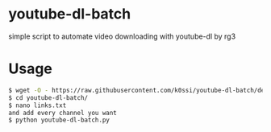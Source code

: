 # youtube-dl-batch
simple script to automate video downloading with youtube-dl by rg3


# Usage 
```sh
$ wget -O - https://raw.githubusercontent.com/k0ssi/youtube-dl-batch/devel/setup.sh | bash
$ cd youtube-dl-batch/
$ nano links.txt
and add every channel you want
$ python youtube-dl-batch.py 
```
